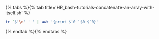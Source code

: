 {% tabs %}{% tab title='HR_bash-tutorials-concatenate-an-array-with-itself.sh' %}

```sh
tr `$'\n' ' ' | awk '{print $`0 `$0 $`0}'
```

{% endtab %}{% endtabs %}
